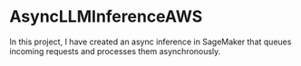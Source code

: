 # AsyncLLMInferenceAWS
In this project, I have created an async inference in SageMaker that queues incoming requests and processes them asynchronously.
